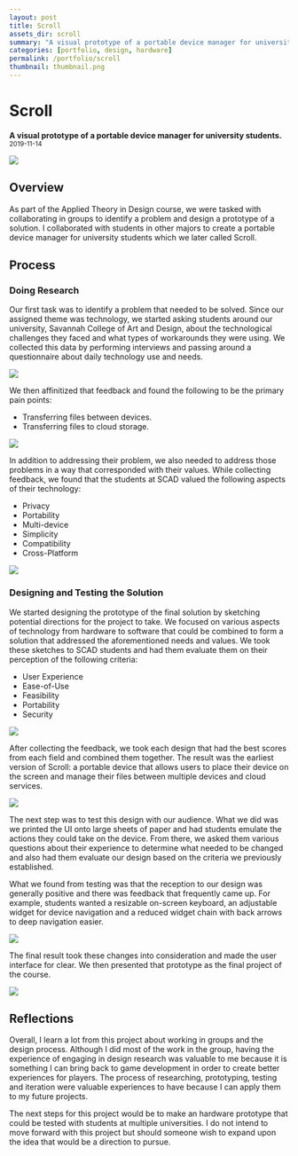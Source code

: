 ```yaml
---
layout: post
title: Scroll
assets_dir: scroll
summary: "A visual prototype of a portable device manager for university students."
categories: [portfolio, design, hardware]
permalink: /portfolio/scroll
thumbnail: thumbnail.png
---
```


# Scroll
**A visual prototype of a portable device manager for university students.**
<small>2019-11-14</small>

<a href="/assets/scroll/PROCESS_BOOK1024_49.png" target="_blank">![](/assets/scroll/PROCESS_BOOK1024_49.png)</a>

## Overview

As part of the Applied Theory in Design course, we were tasked with collaborating in groups to identify a problem and design a prototype of a solution. I collaborated with students in other majors to create a portable device manager for university students which we later called Scroll.

## Process

### Doing Research

Our first task was to identify a problem that needed to be solved. Since our assigned theme was technology, we started asking students around our university, Savannah College of Art and Design, about the technological challenges they faced and what types of workarounds they were using. We collected this data by performing interviews and passing around a questionnaire about daily technology use and needs.

<a href="/assets/scroll/PROCESS_BOOK1024_13.png" target="_blank">![](/assets/scroll/PROCESS_BOOK1024_13.png)</a>

We then affinitized that feedback and found the following to be the primary pain points:

- Transferring files between devices.
- Transferring files to cloud storage.

<a href="/assets/scroll/PROCESS_BOOK1024_18.png" target="_blank">![](/assets/scroll/PROCESS_BOOK1024_18.png)</a>

In addition to addressing their problem, we also needed to address those problems in a way that corresponded with their values. While collecting feedback, we found that the students at SCAD valued the following aspects of their technology:

- Privacy
- Portability
- Multi-device
- Simplicity
- Compatibility
- Cross-Platform

<a href="/assets/scroll/PROCESS_BOOK1024_25.png" target="_blank">![](/assets/scroll/PROCESS_BOOK1024_25.png)</a>

### Designing and Testing the Solution

We started designing the prototype of the final solution by sketching potential directions for the project to take. We focused on various aspects of technology from hardware to software that could be combined to form a solution that addressed the aforementioned needs and values. We took these sketches to SCAD students and had them evaluate them on their perception of the following criteria:

- User Experience
- Ease-of-Use
- Feasibility
- Portability
- Security

<a href="/assets/scroll/PROCESS_BOOK1024_27.png" target="_blank">![](/assets/scroll/PROCESS_BOOK1024_27.png)</a>

After collecting the feedback, we took each design that had the best scores from each field and combined them together. The result was the earliest version of Scroll: a portable device that allows users to place their device on the screen and manage their files between multiple devices and cloud services.

<a href="/assets/scroll/PROCESS_BOOK1024_31.png" target="_blank">![](/assets/scroll/PROCESS_BOOK1024_31.png)</a>

The next step was to test this design with our audience. What we did was we printed the UI onto large sheets of paper and had students emulate the actions they could take on the device. From there, we asked them various questions about their experience to determine what needed to be changed and also had them evaluate our design based on the criteria we previously established.

What we found from testing was that the reception to our design was generally positive and there was feedback that frequently came up. For example, students wanted a resizable on-screen keyboard, an adjustable widget for device navigation and a reduced widget chain with back arrows to deep navigation easier.

<a href="/assets/scroll/PROCESS_BOOK1024_41.png" target="_blank">![](/assets/scroll/PROCESS_BOOK1024_41.png)</a>

The final result took these changes into consideration and made the user interface for clear. We then presented that prototype as the final project of the course.

<a href="/assets/scroll/PROCESS_BOOK1024_46.png" target="_blank">![](/assets/scroll/PROCESS_BOOK1024_46.png)</a>

## Reflections

Overall, I learn a lot from this project about working in groups and the design process. Although I did most of the work in the group, having the experience of engaging in design research was valuable to me because it is something I can bring back to game development in order to create better experiences for players. The process of researching, prototyping, testing and iteration were valuable experiences to have because I can apply them to my future projects.

The next steps for this project would be to make an hardware prototype that could be tested with students at multiple universities. I do not intend to move forward with this project but should someone wish to expand upon the idea that would be a direction to pursue.